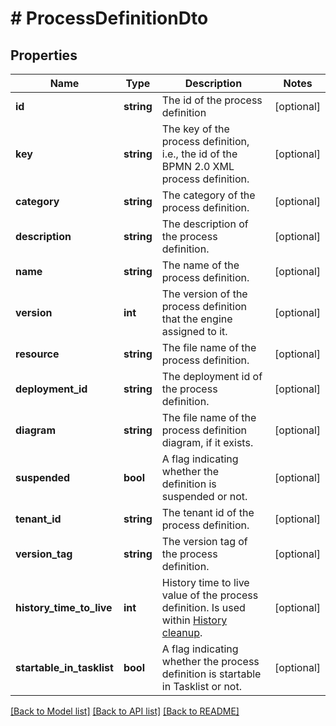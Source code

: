 # # ProcessDefinitionDto

## Properties

Name | Type | Description | Notes
------------ | ------------- | ------------- | -------------
**id** | **string** | The id of the process definition | [optional]
**key** | **string** | The key of the process definition, i.e., the id of the BPMN 2.0 XML process definition. | [optional]
**category** | **string** | The category of the process definition. | [optional]
**description** | **string** | The description of the process definition. | [optional]
**name** | **string** | The name of the process definition. | [optional]
**version** | **int** | The version of the process definition that the engine assigned to it. | [optional]
**resource** | **string** | The file name of the process definition. | [optional]
**deployment_id** | **string** | The deployment id of the process definition. | [optional]
**diagram** | **string** | The file name of the process definition diagram, if it exists. | [optional]
**suspended** | **bool** | A flag indicating whether the definition is suspended or not. | [optional]
**tenant_id** | **string** | The tenant id of the process definition. | [optional]
**version_tag** | **string** | The version tag of the process definition. | [optional]
**history_time_to_live** | **int** | History time to live value of the process definition. Is used within [History cleanup](https://docs.camunda.org/manual/latest/user-guide/process-engine/history/#history-cleanup). | [optional]
**startable_in_tasklist** | **bool** | A flag indicating whether the process definition is startable in Tasklist or not. | [optional]

[[Back to Model list]](../../README.md#models) [[Back to API list]](../../README.md#endpoints) [[Back to README]](../../README.md)
